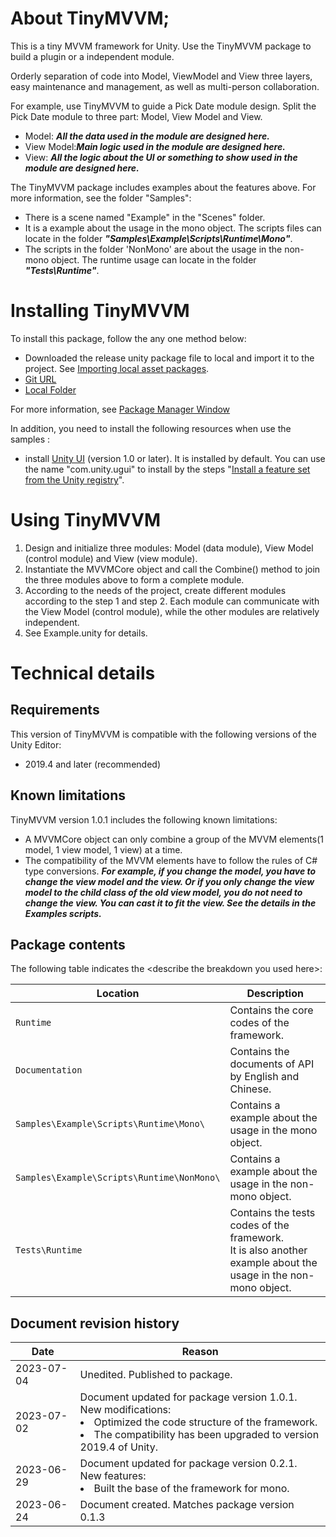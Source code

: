 # About TinyMVVM;

This is a tiny MVVM framework for Unity.
Use the TinyMVVM package to build a plugin or a independent module.

Orderly separation of code into Model, ViewModel and View three layers, easy maintenance and management, as well as multi-person collaboration.

For example, use TinyMVVM to guide a Pick Date module design. Split the Pick Date module to three part: Model, View Model and View.
- Model: **_All the data used in the module are designed here._**
- View Model:**_Main logic used in the module are designed here._**
- View: **_All the logic about the UI or something to show used in the module are designed here._**

The TinyMVVM package includes examples about the features above. 
For more information, see the folder "Samples":

- There is a scene named "Example" in the "Scenes" folder.
- It is a example about the usage in the mono object. The scripts files can locate in the folder **_"Samples\Example\Scripts\Runtime\Mono\"_**.
- The scripts in the folder 'NonMono' are about the usage  in the non-mono object. The runtime usage can locate in the folder **_"Tests\Runtime"_**.

# Installing TinyMVVM

To install this package, follow the any one method below:

- Downloaded the release unity package file to local and import it to the project. See [Importing local asset packages](https://docs.unity3d.com/Manual/AssetPackagesImport.html).
- [Git URL](https://docs.unity3d.com/Packages/com.unity.package-manager-ui@latest/index.html)
- [Local Folder](https://docs.unity3d.com/Manual/upm-ui-local.html)

For more information, see [Package Manager Window](https://docs.unity3d.com/Packages/com.unity.package-manager-ui@latest/index.html)

In addition, you need to install the following resources when use the samples :

 - install [Unity UI](https://docs.unity3d.com/Packages/com.unity.ugui@1.0/manual/index.html) (version 1.0 or later). It is installed by default. You can use the name "com.unity.ugui" to install by the steps "[Install a feature set from the Unity registry](https://docs.unity3d.com/Manual/fs-install.html)".
 
<a name="UsingPackageName"></a>
# Using TinyMVVM

1. Design and initialize three modules: Model (data module), View Model (control module) and View (view module).
2. Instantiate the MVVMCore object and call the Combine() method to join the three modules above to form a complete module.
3. According to the needs of the project, create different modules according to the step 1 and step 2. Each module can communicate with the View Model (control module), while the other modules are relatively independent.
4. See Example.unity for details.

# Technical details
## Requirements

This version of TinyMVVM is compatible with the following versions of the Unity Editor:

* 2019.4 and later (recommended)

## Known limitations

TinyMVVM version 1.0.1 includes the following known limitations:

* A MVVMCore object can only combine a group of the MVVM elements(1 model, 1 view model, 1 view) at a time.
* The compatibility of the MVVM elements have to follow the rules of C# type conversions. **_For example, if you change the model, you have to change the view model and the view. Or if you only change the view model to the child class of the old view model, you do not need to change the view. You can cast it to fit the view. See the details in the Examples scripts._**

## Package contents

The following table indicates the &lt;describe the breakdown you used here&gt;:

|Location|Description|
|---|---|
|`Runtime`|Contains the core codes of the framework.|
|`Documentation`|Contains the documents of API by English and Chinese.|
|`Samples\Example\Scripts\Runtime\Mono\`|Contains a example about the usage in the mono object.|
|`Samples\Example\Scripts\Runtime\NonMono\`|Contains a example about the usage in the non-mono object.|
|`Tests\Runtime`|Contains the tests codes of the framework. <br>It is also another example about the usage in the non-mono object. |

## Document revision history

|Date|Reason|
|---|---|
|2023-07-04|Unedited. Published to package.|
|2023-07-02|Document updated for package version 1.0.1.<br>New modifications: <li>Optimized the code structure of the framework.<li>The compatibility has been upgraded to version 2019.4 of Unity.|
|2023-06-29|Document updated for package version 0.2.1.<br>New features: <li>Built the base of the framework for mono.|
|2023-06-24|Document created. Matches package version 0.1.3|
